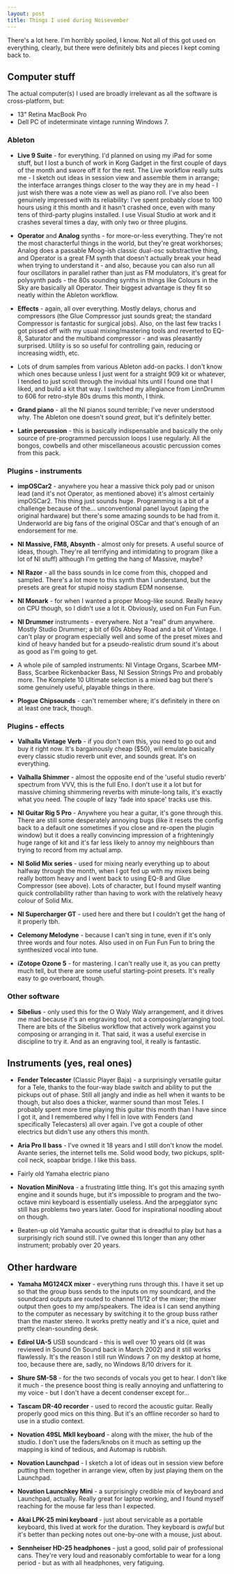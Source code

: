 ```yaml
---
layout: post
title: Things I used during Noisevember
---
```


There's a lot here. I'm horribly spoiled, I know. Not all of this got used on
everything, clearly, but there were definitely bits and pieces I kept coming
back to.

## Computer stuff

The actual computer(s) I used are broadly irrelevant as all the software is
cross-platform, but:

 * 13" Retina MacBook Pro
 * Dell PC of indeterminate vintage running Windows 7.

### Ableton

 * **Live 9 Suite** - for everything. I'd planned on using my iPad for some stuff,
 but I lost a bunch of work in Korg Gadget in the first couple of days of the
 month and swore off it for the rest. The Live workflow really suits me - I
 sketch out ideas in session view and assemble them in arrange; the interface
 arranges things closer to the way they are in my head - I just wish there was
 a note view as well as piano roll. I've also been genuinely impressed with its
 reliability: I've spent probably close to 100 hours using it this month and it
 hasn't crashed once, even with many tens of third-party plugins installed. I
 use Visual Studio at work and it crashes several times a day, with only two or
 three plugins.

 * **Operator** and **Analog** synths - for more-or-less everything. They're not
 the most characterful things in the world, but they're great workhorses;
 Analog does a passable Moog-ish classic dual-osc substractive thing, and
 Operator is a great FM synth that doesn't actually break your head when trying
 to understand it - and also, because you can also run all four oscillators in
 parallel rather than just as FM modulators, it's great for polysynth pads -
 the 80s sounding synths in things like Colours in the Sky are basically all
 Operator. Their biggest advantage is they fit so neatly within the Ableton
 workflow.

 * **Effects** - again, all over everything. Mostly delays, chorus and compressors
 (the Glue Compressor just sounds great; the standard Compressor is fantastic
 for surgical jobs). Also, on the last few tracks I got pissed off with my
 usual mixing/mastering tools and reverted to EQ-8, Saturator and the
 multiband compressor - and was pleasantly surprised. Utility is so so useful
 for controlling gain, reducing or increasing width, etc.

 * Lots of drum samples from various Ableton add-on packs. I don't know which
 ones because unless I just went for a straight 909 kit or whatever, I tended
 to just scroll through the invidual hits until I found one that I liked, and
 build a kit that way. I switched my allegiance from LinnDrumm to 606 for
 retro-style 80s drums this month, I think.

 * **Grand piano** - all the NI pianos sound terrible; I've never understood
 why. The Ableton one doesn't sound _great_, but it's definitely better.

 * **Latin percussion** - this is basically indispensable and basically the only
 source of pre-programmed percussion loops I use regularly. All the bongos,
 cowbells and other miscellaneous acoustic percussion comes from this pack.

### Plugins - instruments

 * **impOSCar2** - anywhere you hear a massive thick poly pad or unison lead (and
 it's not Operator, as mentioned above) it's almost certainly impOSCar2. This
 thing just sounds huge. Programming is a bit of a challenge because of the...
 unconventional panel layout (aping the original hardware) but there's some
 amazing sounds to be had from it. Underworld are big fans of the original
 OSCar and that's enough of an endorsement for me.

 * **NI Massive, FM8, Absynth** - almost only for presets. A useful source of
 ideas, though. They're all terrifying and intimidating to program (like a lot
 of NI stuff) although I'm getting the hang of Massive, maybe?

 * **NI Razor** - all the bass sounds in Ice come from this, chopped and sampled.
 There's a lot more to this synth than I understand, but the presets are great
 for stupid noisy stadium EDM nonsense.

 * **NI Monark** - for when I wanted a proper Moog-like sound. Really heavy on
 CPU though, so I didn't use a lot it. Obviously, used on Fun Fun Fun.

 * **NI Drummer** instruments - everywhere. Not a "real" drum anywhere. Mostly
 Studio Drummer; a bit of 60s Abbey Road and a bit of Vintage. I can't play
 or program especially well and some of the preset mixes and kind of heavy
 handed but for a pseudo-realistic drum sound it's about as good as I'm going
 to get.

 * A whole pile of sampled instruments: NI Vintage Organs, Scarbee MM-Bass,
 Scarbee Rickenbacker Bass, NI Session Strings Pro and probably more. The
 Komplete 10 Ultimate selection is a mixed bag but there's some genuinely
 useful, playable things in there.

 * **Plogue Chipsounds** - can't remember where; it's definitely in there on at
 least one track, though.

### Plugins - effects

 * **Valhalla Vintage Verb** - if you don't own this, you need to go out and buy
 it right now. It's bargainously cheap ($50), will emulate basically every
 classic studio reverb unit ever, and sounds great. It's on everything.

 * **Valhalla Shimmer** - almost the opposite end of the 'useful studio reverb'
 spectrum from VVV, this is the full Eno. I don't use it a lot but for massive
 chiming shimmering reverbs with minute-long tails, it's exactly what you need.
 The couple of lazy 'fade into space' tracks use this.

 * **NI Guitar Rig 5 Pro** - Anywhere you hear a guitar, it's gone through this.
 There are still some desperately annoying bugs (like it resets the config back
 to a default one sometimes if you close and re-open the plugin window) but it
 does a really convincing impression of a frighteningly huge range of kit and
 it's far less likely to annoy my neighbours than trying to record from my
 actual amp.

 * **NI Solid Mix series** - used for mixing nearly everything up to about halfway
 through the month, when I got fed up with my mixes being really bottom heavy
 and I went back to using EQ-8 and Glue Compressor (see above).  Lots of
 character, but I found myself wanting quick controllability rather than having
 to work with the relatively heavy colour of Solid Mix.

 * **NI Supercharger GT** - used here and there but I couldn't get the hang of
 it properly tbh.

 * **Celemony Melodyne** - because I can't sing in tune, even if it's only three
 words and four notes. Also used in on Fun Fun Fun to bring the synthesized
 vocal into tune.

 * **iZotope Ozone 5** - for mastering. I can't really use it, as you can pretty
 much tell, but there are some useful starting-point presets. It's really
 easy to go overboard, though.

### Other software

 * **Sibelius** - only used this for the O Waly Waly arrangement, and it drives me
 mad because it's an engraving tool, not a composing/arranging tool. There are
 bits of the Sibelius workflow that actively work against you composing or
 arranging in it. That said, it was a useful exercise in discipline to try it.
 And as an engraving tool, it really is fantastic.

## Instruments (yes, real ones)

 * **Fender Telecaster** (Classic Player Baja) - a surprisingly versatile guitar
 for a Tele, thanks to the four-way blade switch and ability to put the
 pickups out of phase. Still all jangly and indie as hell when it wants to be
 though, but also does a thicker, warmer sound than most Teles. I probably
 spent more time playing this guitar this month than I have since I got it, and
 I remembered why I fell in love with Fenders (and specifically Telecasters)
 all over again. I've got a couple of other electrics but didn't use any others
 this month.

 * **Aria Pro II bass** - I've owned it 18 years and I still don't know the model.
 Avante series, the internet tells me. Solid wood body, two pickups, split-coil
 neck, soapbar bridge. I like this bass.

 * Fairly old Yamaha electric piano

 * **Novation MiniNova** - a frustrating little thing. It's got this amazing synth
 engine and it sounds huge, but it's impossible to program and the two-octave
 mini keyboard is essentially useless. And the arpeggiator sync still has
 problems two years later. Good for inspirational noodling about on though.

 * Beaten-up old Yamaha acoustic guitar that is dreadful to play but has a
 surprisingly rich sound still. I've owned this longer than any other
 instrument; probably over 20 years.

## Other hardware

 * **Yamaha MG124CX mixer** - everything runs through this. I have it set up so
 that the group buss sends to the inputs on my soundcard, and the soundcard
 outputs are routed to channel 11/12 of the mixer; the mixer output then goes
 to my amp/speakers. The idea is I can send anything to the computer as
 necessary by switching it to the group buss rather than the master stereo. It
 works pretty neatly and it's a nice, quiet and pretty clean-sounding desk.

 * **Edirol UA-5** USB soundcard - this is well over 10 years old (it was reviewed
 in Sound On Sound back in March 2002) and it still works flawlessly. It's the
 reason I still run Windows 7 on my desktop at home, too, because there are,
 sadly, no Windows 8/10 drivers for it.

 * **Shure SM-58** - for the two seconds of vocals you get to hear. I don't like
 it much - the presence boost thing is really annoying and unflattering to my
 voice - but I don't have a decent condenser except for...

 * **Tascam DR-40 recorder** - used to record the acoustic guitar. Really properly
 good mics on this thing. But it's an offline recorder so hard to use in a
 studio context.

 * **Novation 49SL MkII keyboard** - along with the mixer, the hub of the studio.
 I don't use the faders/knobs on it much as setting up the mapping is kind
 of tedious, and Automap is rubbish.

 * **Novation Launchpad** - I sketch a lot of ideas out in session view before
 putting them together in arrange view, often by just playing them on the
 Launchpad.

 * **Novation Launchkey Mini** - a surprisingly credible mix of keyboard and
 Launchpad, actually. Really great for laptop working, and I found myself
 reaching for the mouse far less than I expected.

 * **Akai LPK-25 mini keyboard** - just about servicable as a portable keyboard,
 this lived at work for the duration. They keyboard is _awful_ but it's better
 than pecking notes out one-by-one with a mouse, just about.

 * **Sennheiser HD-25 headphones** - just a good, solid pair of professional cans.
 They're very loud and reasonably comfortable to wear for a long period - but
 as with all headphones, very fatiguing.


